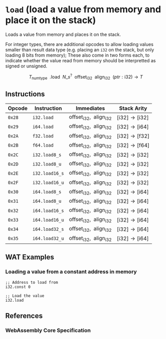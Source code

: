 
# `load` (load a value from memory and place it on the stack)

Loads a value from memory and places it on the stack.

For integer types, there are additional opcodes to allow loading values smaller than result data type (e.g. placing an `i32` on the stack, but only loading 8 bits from memory); These also come in two forms each, to indicate whether the value read from memory should be interpretted as signed or unsigned.

$$
T_\mathsf{numtype}
\enspace .\mathsf{load}
\enspace N\_s^?
% \enspace \mathsf{memarg}
\enspace \mathsf{offset}_\mathsf{i32}
\enspace \mathsf{align}_\mathsf{i32}
\enspace (ptr: \mathsf{i32}) \to T
$$

## Instructions

| Opcode | Instruction    | Immediates    | Stack Arity |
|--------|----------------|---------------|-------------|
| `0x28` | `i32.load`     | $\mathsf{offset}_\mathsf{i32}, \enspace \mathsf{align}_\mathsf{i32}$ | $[ \mathsf{i32} ] \to [ \mathsf{i32} ]$ |
| `0x29` | `i64.load`     | $\mathsf{offset}_\mathsf{i32}, \enspace \mathsf{align}_\mathsf{i32}$ | $[ \mathsf{i32} ] \to [ \mathsf{i64} ]$ |
| `0x2A` | `f32.load`     | $\mathsf{offset}_\mathsf{i32}, \enspace \mathsf{align}_\mathsf{i32}$ | $[ \mathsf{i32} ] \to [ \mathsf{f32} ]$ |
| `0x2B` | `f64.load`     | $\mathsf{offset}_\mathsf{i32}, \enspace \mathsf{align}_\mathsf{i32}$ | $[ \mathsf{i32} ] \to [ \mathsf{f64} ]$ |
| `0x2C` | `i32.load8_s`  | $\mathsf{offset}_\mathsf{i32}, \enspace \mathsf{align}_\mathsf{i32}$ | $[ \mathsf{i32} ] \to [ \mathsf{i32} ]$ |
| `0x2D` | `i32.load8_u`  | $\mathsf{offset}_\mathsf{i32}, \enspace \mathsf{align}_\mathsf{i32}$ | $[ \mathsf{i32} ] \to [ \mathsf{i32} ]$ |
| `0x2E` | `i32.load16_s` | $\mathsf{offset}_\mathsf{i32}, \enspace \mathsf{align}_\mathsf{i32}$ | $[ \mathsf{i32} ] \to [ \mathsf{i32} ]$ |
| `0x2F` | `i32.load16_u` | $\mathsf{offset}_\mathsf{i32}, \enspace \mathsf{align}_\mathsf{i32}$ | $[ \mathsf{i32} ] \to [ \mathsf{i32} ]$ |
| `0x30` | `i64.load8_s`  | $\mathsf{offset}_\mathsf{i32}, \enspace \mathsf{align}_\mathsf{i32}$ | $[ \mathsf{i32} ] \to [ \mathsf{i64} ]$ |
| `0x31` | `i64.load8_u`  | $\mathsf{offset}_\mathsf{i32}, \enspace \mathsf{align}_\mathsf{i32}$ | $[ \mathsf{i32} ] \to [ \mathsf{i64} ]$ |
| `0x32` | `i64.load16_s` | $\mathsf{offset}_\mathsf{i32}, \enspace \mathsf{align}_\mathsf{i32}$ | $[ \mathsf{i32} ] \to [ \mathsf{i64} ]$ |
| `0x33` | `i64.load16_u` | $\mathsf{offset}_\mathsf{i32}, \enspace \mathsf{align}_\mathsf{i32}$ | $[ \mathsf{i32} ] \to [ \mathsf{i64} ]$ |
| `0x34` | `i64.load32_s` | $\mathsf{offset}_\mathsf{i32}, \enspace \mathsf{align}_\mathsf{i32}$ | $[ \mathsf{i32} ] \to [ \mathsf{i64} ]$ |
| `0x35` | `i64.load32_u` | $\mathsf{offset}_\mathsf{i32}, \enspace \mathsf{align}_\mathsf{i32}$ | $[ \mathsf{i32} ] \to [ \mathsf{i64} ]$ |



## WAT Examples

### Loading a value from a constant address in memory

```wasm
;; Address to load from
i32.const 0

;; Load the value
i32.load
```



## References

### WebAssembly Core Specification

[^§2.4.7]: _Structure, Memory Instructions_ - <https://www.w3.org/TR/wasm-core-2/syntax/instructions.html#memory-instructions>
[^§4.4.7-load]: _Execution, Memory Instructions, load_ - <https://www.w3.org/TR/wasm-core-2/exec/instructions.html#exec-load>
